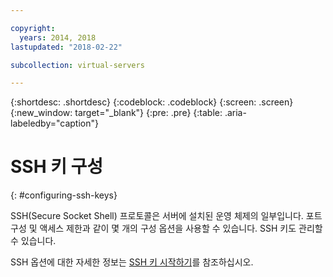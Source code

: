 ```yaml
---

copyright:
  years: 2014, 2018
lastupdated: "2018-02-22"

subcollection: virtual-servers

---
```


{:shortdesc: .shortdesc}
{:codeblock: .codeblock}
{:screen: .screen}
{:new_window: target="_blank"}
{:pre: .pre}
{:table: .aria-labeledby="caption"}

# SSH 키 구성
{: #configuring-ssh-keys}

SSH(Secure Socket Shell) 프로토콜은 서버에 설치된 운영 체제의 일부입니다. 포트 구성 및 액세스 제한과 같이 몇 개의 구성 옵션을 사용할 수 있습니다. SSH 키도 관리할 수 있습니다.

SSH 옵션에 대한 자세한 정보는 [SSH 키 시작하기](/docs/infrastructure/ssh-keys?topic=ssh-keys-getting-started-tutorial)를 참조하십시오.
